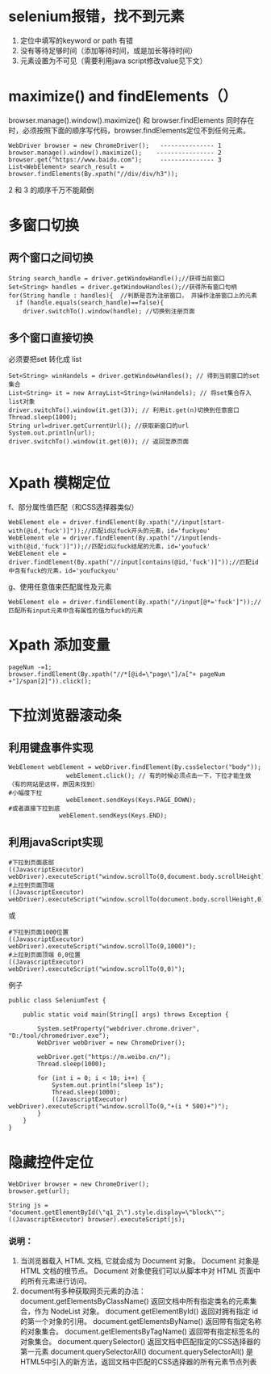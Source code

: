 # selenium报错，找不到元素
1. 定位中填写的keyword or path 有错
2. 没有等待足够时间（添加等待时间，或是加长等待时间）
3. 元素设置为不可见（需要利用java script修改value见下文）


# maximize() and findElements（）
browser.manage().window().maximize() 和 browser.findElements 同时存在时，必须按照下面的顺序写代码，browser.findElements定位不到任何元素。
```  
WebDriver browser = new ChromeDriver();   --------------- 1
browser.manage().window().maximize();    ---------------- 2
browser.get("https://www.baidu.com");     --------------- 3
List<WebElement> search_result = browser.findElements(By.xpath("//div/div/h3"));

```  
2 和 3 的顺序千万不能颠倒


# 多窗口切换
## 两个窗口之间切换

```
String search_handle = driver.getWindowHandle();//获得当前窗口
Set<String> handles = driver.getWindowHandles();//获得所有窗口句柄
for(String handle : handles){  //判断是否为注册窗口， 并操作注册窗口上的元素
  if (handle.equals(search_handle)==false){ 
    driver.switchTo().window(handle); //切换到注册页面

```
## 多个窗口直接切换
必须要把set 转化成 list
```
Set<String> winHandels = driver.getWindowHandles(); // 得到当前窗口的set集合
List<String> it = new ArrayList<String>(winHandels); // 将set集合存入list对象
driver.switchTo().window(it.get(3)); // 利用it.get(n)切换到任意窗口
Thread.sleep(1000);
String url=driver.getCurrentUrl(); //获取新窗口的url
System.out.println(url);
driver.switchTo().window(it.get(0)); // 返回至原页面


```

# Xpath 模糊定位
  
f、部分属性值匹配（和CSS选择器类似）
```  
WebElement ele = driver.findElement(By.xpath("//input[start-with(@id,'fuck')]"));//匹配id以fuck开头的元素，id='fuckyou'
WebElement ele = driver.findElement(By.xpath("//input[ends-with(@id,'fuck')]"));//匹配id以fuck结尾的元素，id='youfuck'
WebElement ele = driver.findElement(By.xpath("//input[contains(@id,'fuck')]"));//匹配id中含有fuck的元素，id='youfuckyou'
```  
g、使用任意值来匹配属性及元素
```
WebElement ele = driver.findElement(By.xpath("//input[@*='fuck']"));//匹配所有input元素中含有属性的值为fuck的元素

```  

# Xpath 添加变量
```
pageNum -=1;
browser.findElement(By.xpath("//*[@id=\"page\"]/a["+ pageNum +"]/span[2]")).click();
```

# 下拉浏览器滚动条

## 利用键盘事件实现
```
WebElement webElement = webDriver.findElement(By.cssSelector("body"));
                webElement.click(); // 有的时候必须点击一下，下拉才能生效（有的网站是这样，原因未找到）
#小幅度下拉
                webElement.sendKeys(Keys.PAGE_DOWN);
#或者直接下拉到底
              webElement.sendKeys(Keys.END);
```

## 利用javaScript实现

```
#下拉到页面底部
((JavascriptExecutor) webDriver).executeScript("window.scrollTo(0,document.body.scrollHeight)");
#上拉到页面顶端
((JavascriptExecutor) webDriver).executeScript("window.scrollTo(document.body.scrollHeight,0)");

```
或
```
#下拉到页面1000位置
((JavascriptExecutor) webDriver).executeScript("window.scrollTo(0,1000)");
#上拉到页面顶端 0,0位置
((JavascriptExecutor) webDriver).executeScript("window.scrollTo(0,0)");
```  
例子
```
public class SeleniumTest {

    public static void main(String[] args) throws Exception {

        System.setProperty("webdriver.chrome.driver", "D:/tool/chromedriver.exe");
        WebDriver webDriver = new ChromeDriver();

        webDriver.get("https://m.weibo.cn/");
        Thread.sleep(1000);

        for (int i = 0; i < 10; i++) {
            System.out.println("sleep 1s");
            Thread.sleep(1000);
            ((JavascriptExecutor) webDriver).executeScript("window.scrollTo(0,"+(i * 500)+")");
        }
    }
}
```

# 隐藏控件定位
```
WebDriver browser = new ChromeDriver();
browser.get(url);

String js = "document.getElementById(\"q1_2\").style.display=\"block\"";
((JavascriptExecutor) browser).executeScript(js);    
```
### 说明：
1. 当浏览器载入 HTML 文档, 它就会成为 Document 对象。
  Document 对象是 HTML 文档的根节点。
  Document 对象使我们可以从脚本中对 HTML 页面中的所有元素进行访问。
2. document有多种获取网页元素的办法：
  document.getElementsByClassName()	返回文档中所有指定类名的元素集合，作为 NodeList 对象。
  document.getElementById()	返回对拥有指定 id 的第一个对象的引用。
  document.getElementsByName()	返回带有指定名称的对象集合。
  document.getElementsByTagName()	返回带有指定标签名的对象集合。
  document.querySelector()	返回文档中匹配指定的CSS选择器的第一元素
  document.querySelectorAll()	document.querySelectorAll() 是 HTML5中引入的新方法，返回文档中匹配的CSS选择器的所有元素节点列表
